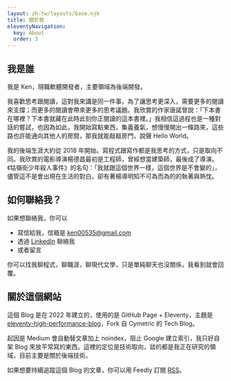```yaml
---
layout: zh-tw/layouts/base.njk
title: 關於我
eleventyNavigation:
  key: About
  order: 3
---
```


## 我是誰

我是 Ken，現職軟體開發者，主要領域為後端開發。

我喜歡思考跟閱讀，這對我來講是同一件事，為了讓思考更深入，需要更多的閱讀來支撐；而更多的閱讀會帶來更多的思考議題。我欣賞的作家唐諾曾說：「下本書在哪裡？下本書就藏在此時此刻你正閱讀的這本書裡。」我相信這過程也是一種對話的嘗試，也因為如此，我開始寫點東西，集義養氣，想慢慢開出一條路來，這些路也許能通向其他人的房間，那我就能敲敲房門，說聲 Hello World。

我的後端生涯大約從 2018 年開始。寫程式跟寫作都是我思考的方式，只是取向不同。我欣賞的電影導演楊德昌最初是工程師，曾經想當建築師，最後成了導演。《牯嶺街少年殺人事件》的名句：「我就跟這個世界一樣，這個世界是不會變的」，儘管這不是會出現在生活的對白，卻有著楊導明知不可為而為的的執著與熱忱。

## 如何聯絡我？

如果想聯絡我，你可以

- 寫信給我，信箱是 ken00535@gmail.com
- 透過 [LinkedIn](https://www.linkedin.com/in/ken00535/) 聯絡我
- 或者留言

你可以找我聊程式，聊職涯，聊現代文學，只是單純聊天也沒關係，我看到就會回覆。

## 關於這個網站

這個 Blog 是在 2022 年建立的，使用的是 GitHub Page + Eleventy，主題是 [eleventy-high-performance-blog](https://github.com/google/eleventy-high-performance-blog)，Fork 自 Cymetric 的 Tech Blog。

起因是 Medium 會自動替文章加上 noindex，阻止 Google 建立索引，我只好自架 Blog 來放平常寫的東西。這裡的定位是技術取向，談的都是我正在研究的領域，目前主要是關於後端技術。

如果想要持續追蹤這個 Blog 的文章，你可以用 Feedly 訂閱 [RSS](https://blog.kenwsc.com/feed/feed.xml)。
